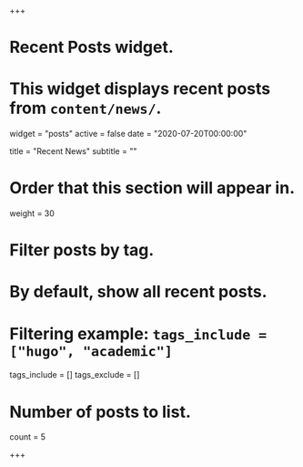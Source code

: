 +++
# Recent Posts widget.
# This widget displays recent posts from `content/news/`.
widget = "posts"
active = false
date = "2020-07-20T00:00:00"

title = "Recent News"
subtitle = ""

# Order that this section will appear in.
weight = 30

# Filter posts by tag.
#  By default, show all recent posts.
#  Filtering example: `tags_include = ["hugo", "academic"]`
tags_include = []
tags_exclude = []

# Number of posts to list.
count = 5

+++

